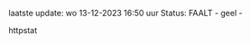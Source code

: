 laatste update: 
wo 13-12-2023 16:50   uur 
Status: FAALT - geel - 
<div class="service Y">httpstat</div>